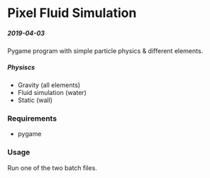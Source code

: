 

# Pixel Fluid Simulation
##### 2019-04-03
Pygame program with simple particle physics & different elements. 

##### Physiscs
* Gravity (all elements)
* Fluid simulation (water)
* Static (wall)


### Requirements
* pygame


### Usage

Run one of the two batch files.
